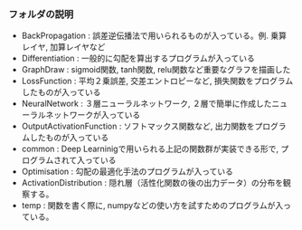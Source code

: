 ### フォルダの説明 

* BackPropagation : 誤差逆伝播法で用いられるものが入っている。例. 乗算レイヤ, 加算レイヤなど     
* Differentiation : 一般的に勾配を算出するプログラムが入っている  
* GraphDraw : sigmoid関数, tanh関数, relu関数など重要なグラフを描画した  
* LossFunction : 平均２乗誤差, 交差エントロピーなど, 損失関数をプログラムしたものが入っている  
* NeuralNetwork : ３層ニューラルネットワーク, ２層で簡単に作成したニューラルネットワークが入っている  
* OutputActivationFunction : ソフトマックス関数など, 出力関数をプログラムしたものが入っている  
* common : Deep Learninigで用いられる上記の関数群が実装できる形で, プログラムされて入っている 
* Optimisation : 勾配の最適化手法のプログラムが入っている  
* ActivationDistribution : 隠れ層（活性化関数の後の出力データ）の分布を観察する。    
* temp : 関数を書く際に, numpyなどの使い方を試すためのプログラムが入っている。  
